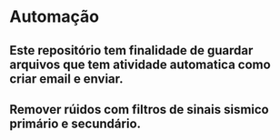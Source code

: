 # Automação

## Este repositório tem finalidade de guardar arquivos que tem atividade automatica como criar email e enviar.
## Remover rúidos com filtros de sinais sismico primário e secundário.  
